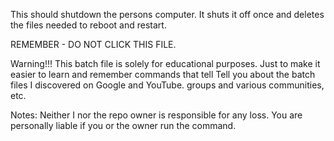 This should shutdown the persons computer. It shuts it off once and deletes the files needed to reboot and restart.

REMEMBER - DO NOT CLICK THIS FILE.

Warning!!! This batch file is solely for educational purposes.
Just to make it easier to learn and remember commands that tell
Tell you about the batch files I discovered on Google and YouTube.
groups and various communities, etc.

Notes: Neither I nor the repo owner is responsible for any loss.
You are personally liable if you or the owner run the command.





